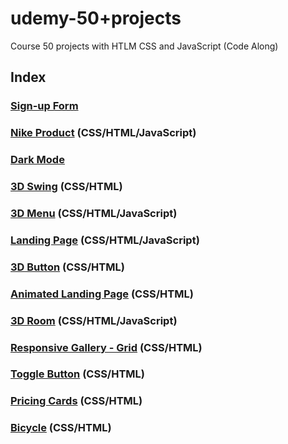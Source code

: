 # udemy-50+projects
Course 50 projects with HTLM CSS and JavaScript (Code Along)

## Index

### [Sign-up Form](https://github.com/glauciabierwagen/udemy-50projects/tree/main/signup-form/url) 

### [Nike Product](https://github.com/glauciabierwagen/udemy-50projects/tree/main/nike-product) (CSS/HTML/JavaScript)

### [Dark Mode](https://github.com/glauciabierwagen/udemy-50projects/tree/main/dark-modeurl)

### [3D Swing](https://github.com/glauciabierwagen/udemy-50projects/tree/main/3d-swing) (CSS/HTML)

### [3D Menu](https://github.com/glauciabierwagen/udemy-50projects/tree/main/3d-menu) (CSS/HTML/JavaScript)

### [Landing Page](https://github.com/glauciabierwagen/udemy-50projects/tree/main/boxes-main) (CSS/HTML/JavaScript) 

### [3D Button](https://github.com/glauciabierwagen/udemy-50projects/tree/main/3d-button) (CSS/HTML)

### [Animated Landing Page](https://github.com/glauciabierwagen/udemy-50projects/tree/main/animated-landing-page) (CSS/HTML)

### [3D Room](https://github.com/glauciabierwagen/udemy-50projects/tree/main/3d-room) (CSS/HTML/JavaScript)

### [Responsive Gallery - Grid](https://github.com/glauciabierwagen/udemy-50projects/tree/main/responsive-gallery) (CSS/HTML)

### [Toggle Button](https://github.com/glauciabierwagen/udemy-50projects/tree/main/toggle_button) (CSS/HTML)

### [Pricing Cards](https://github.com/glauciabierwagen/udemy-50projects/tree/main/price-cards) (CSS/HTML)

### [Bicycle](https://github.com/glauciabierwagen/udemy-50projects/tree/main/bicycle) (CSS/HTML)
    





